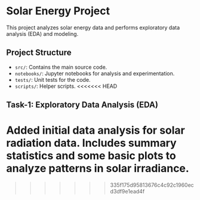 # Solar Energy Project

This project analyzes solar energy data and performs exploratory data analysis (EDA) and modeling.

## Project Structure
- `src/`: Contains the main source code.
- `notebooks/`: Jupyter notebooks for analysis and experimentation.
- `tests/`: Unit tests for the code.
- `scripts/`: Helper scripts.
<<<<<<< HEAD
## Task-1: Exploratory Data Analysis (EDA)

Added initial data analysis for solar radiation data. Includes summary statistics and some basic plots to analyze patterns in solar irradiance.
=======
>>>>>>> 335f175d95813676c4c92c1960ecd3df9e1ead4f
